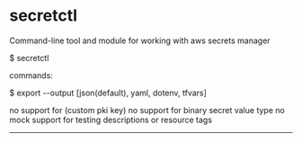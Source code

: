 # secretctl
Command-line tool and module for working with aws secrets manager

$ secretctl

commands:

$ export --output [json(default), yaml, dotenv, tfvars]

no support for (custom pki key)
no support for binary secret value type
no mock support for testing descriptions or resource tags

---

